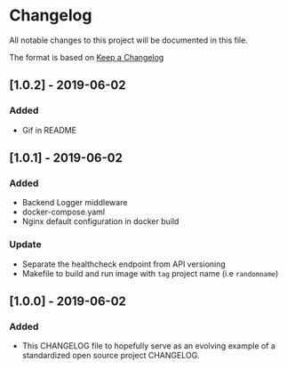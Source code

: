 # Changelog
All notable changes to this project will be documented in this file.

The format is based on [Keep a Changelog](https://keepachangelog.com/en/1.0.0/)

## [1.0.2] - 2019-06-02
### Added
- Gif in README

## [1.0.1] - 2019-06-02
### Added
- Backend Logger middleware
- docker-compose.yaml
- Nginx default configuration in docker build

### Update
- Separate the healthcheck endpoint from API versioning
- Makefile to build and run image with `tag` project name (i.e `randomname`)

## [1.0.0] - 2019-06-02
### Added
- This CHANGELOG file to hopefully serve as an evolving example of a
  standardized open source project CHANGELOG.